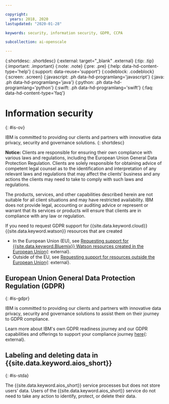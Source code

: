 ```yaml
---

copyright:
  years: 2018, 2020
lastupdated: "2020-01-28"

keywords: security, information security, GDPR, CCPA

subcollection: ai-openscale

---
```


{:shortdesc: .shortdesc}
{:external: target="_blank" .external}
{:tip: .tip}
{:important: .important}
{:note: .note}
{:pre: .pre}
{:help: data-hd-content-type='help'}
{:support: data-reuse='support'}
{:codeblock: .codeblock}
{:screen: .screen}
{:javascript: .ph data-hd-programlang='javascript'}
{:java: .ph data-hd-programlang='java'}
{:python: .ph data-hd-programlang='python'}
{:swift: .ph data-hd-programlang='swift'}
{:faq: data-hd-content-type='faq'}

# Information security
{: #is-ov}

IBM is committed to providing our clients and partners with innovative data privacy, security and governance solutions.
{: shortdesc}

**Notice:**
Clients are responsible for ensuring their own compliance with various laws and regulations, including the European Union General Data Protection Regulation. Clients are solely responsible for obtaining advice of competent legal counsel as to the identification and interpretation of any relevant laws and regulations that may affect the clients’ business and any actions the clients may need to take to comply with such laws and regulations.

The products, services, and other capabilities described herein are not suitable for all client situations and may have restricted availability. IBM does not provide legal, accounting or auditing advice or represent or warrant that its services or products will ensure that clients are in compliance with any law or regulation.

If you need to request GDPR support for {{site.data.keyword.cloud}} {{site.data.keyword.watson}} resources that are created

-   In the European Union (EU), see [Requesting support for {{site.data.keyword.Bluemix}} Watson resources created in the European Union](/docs/services/watson?topic=watson-gdpr-sar#request-EU){: external}.
-   Outside of the EU, see [Requesting support for resources outside the European Union](/docs/services/watson?topic=watson-gdpr-sar#request-non-EU){: external}.

## European Union General Data Protection Regulation (GDPR)
{: #is-gdpr}

IBM is committed to providing our clients and partners with innovative data privacy, security and governance solutions to assist them on their journey to GDPR compliance.

Learn more about IBM's own GDPR readiness journey and our GDPR capabilities and offerings to support your compliance journey [here](http://www.ibm.com/gdpr){: external}.

## Labeling and deleting data in {{site.data.keyword.aios_short}}
{: #is-stda}

The {{site.data.keyword.aios_short}} service processes but does not store users’ data. Users of the {{site.data.keyword.aios_short}} service do not need to take any action to identify, protect, or delete their data.
